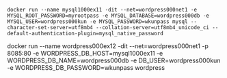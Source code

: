     docker run --name mysql1000ex11 -dit --net=wordpress000net1 -e MYSQL_ROOT_PASSWORD=myrootpass -e MYSQL_DATABASE=wordpress000db -e MYSQL_USER=wordpress000kun -e MYSQL_PASSWORD=wkunpass mysql --character-set-server=utf8mb4 --collation-server=utf8mb4_unicode_ci --default-authentication-plugin=mysql_native_password


docker run --name wordpress000ex12 -dit --net=wordpress000net1  -p 8085:80 -e WORDPRESS_DB_HOST=mysql1000ex11 -e WORDPRESS_DB_NAME=wordpress000db -e DB_USER=wordpress000kun -e WORDPRESS_DB_PASSWORD=wkunpass wordpress

